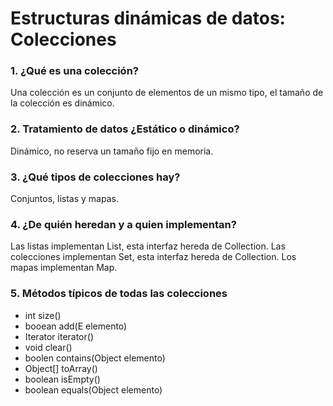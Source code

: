 # Estructuras dinámicas de datos: Colecciones

### 1. ¿Qué es una colección?

Una colección es un conjunto de elementos de un mismo tipo, el tamaño de la colección es dinámico.

### 2. Tratamiento de datos ¿Estático o dinámico?

Dinámico, no reserva un tamaño fijo en memoria.

### 3. ¿Qué tipos de colecciones hay?

Conjuntos, listas y mapas.

### 4. ¿De quién heredan y a quien implementan?

Las listas implementan List, esta interfaz hereda de Collection. Las colecciones implementan Set, esta interfaz hereda
de Collection. Los mapas implementan Map.

### 5. Métodos típicos de todas las colecciones

* int size()
* booean add(E elemento)
* Iterator <e> iterator()
* void clear()
* boolen contains(Object elemento)
* Object[] toArray()
* boolean isEmpty()
* boolean equals(Object elemento)